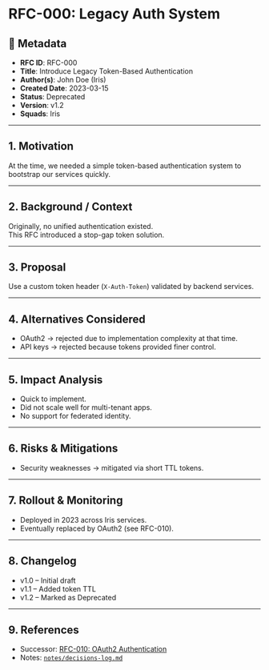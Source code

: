 # RFC-000: Legacy Auth System

## 📌 Metadata
- **RFC ID**: RFC-000
- **Title**: Introduce Legacy Token-Based Authentication
- **Author(s)**: John Doe (Iris)
- **Created Date**: 2023-03-15
- **Status**: Deprecated
- **Version**: v1.2
- **Squads**: Iris

---

## 1. Motivation
At the time, we needed a simple token-based authentication system to bootstrap our services quickly.

---

## 2. Background / Context
Originally, no unified authentication existed.  
This RFC introduced a stop-gap token solution.  

---

## 3. Proposal
Use a custom token header (`X-Auth-Token`) validated by backend services.  

---

## 4. Alternatives Considered
- OAuth2 → rejected due to implementation complexity at that time.  
- API keys → rejected because tokens provided finer control.  

---

## 5. Impact Analysis
- Quick to implement.  
- Did not scale well for multi-tenant apps.  
- No support for federated identity.  

---

## 6. Risks & Mitigations
- Security weaknesses → mitigated via short TTL tokens.  

---

## 7. Rollout & Monitoring
- Deployed in 2023 across Iris services.  
- Eventually replaced by OAuth2 (see RFC-010).  

---

## 8. Changelog
- v1.0 – Initial draft  
- v1.1 – Added token TTL  
- v1.2 – Marked as Deprecated  

---

## 9. References
- Successor: [RFC-010: OAuth2 Authentication](../RFC-010-oauth2-auth/RFC-010-oauth2-auth.md)  
- Notes: [`notes/decisions-log.md`](./notes/decisions-log.md)  
